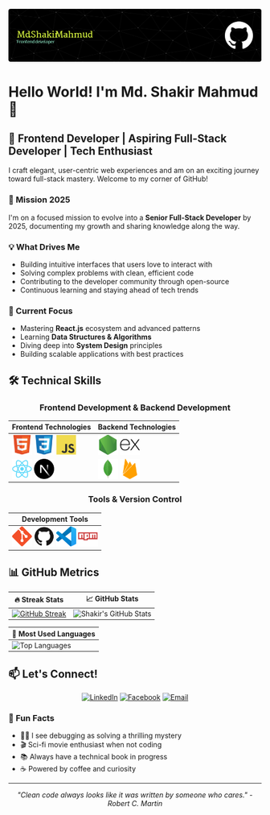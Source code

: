 <!-- Banner -->
![Banner](https://github.com/ShakirMahmud/ShakirMahmud/blob/main/github-header-image%20(1).png)

# Hello World! I'm Md. Shakir Mahmud 👋

## 🚀 Frontend Developer | Aspiring Full-Stack Developer | Tech Enthusiast

I craft elegant, user-centric web experiences and am on an exciting journey toward full-stack mastery. Welcome to my corner of GitHub!

### 🎯 Mission 2025
I'm on a focused mission to evolve into a **Senior Full-Stack Developer** by 2025, documenting my growth and sharing knowledge along the way.

### 💡 What Drives Me
- Building intuitive interfaces that users love to interact with
- Solving complex problems with clean, efficient code
- Contributing to the developer community through open-source
- Continuous learning and staying ahead of tech trends

### 🌱 Current Focus
- Mastering **React.js** ecosystem and advanced patterns
- Learning **Data Structures & Algorithms**
- Diving deep into **System Design** principles
- Building scalable applications with best practices

## 🛠️ Technical Skills

<div align="center">

### Frontend Development & Backend Development
| Frontend Technologies | Backend Technologies |
|----------------------|---------------------|
| <img src="https://raw.githubusercontent.com/devicons/devicon/master/icons/html5/html5-original.svg" width="40" height="40"/> <img src="https://raw.githubusercontent.com/devicons/devicon/master/icons/css3/css3-original.svg" width="40" height="40"/> <img src="https://raw.githubusercontent.com/devicons/devicon/master/icons/javascript/javascript-original.svg" width="40" height="40"/> | <img src="https://raw.githubusercontent.com/devicons/devicon/master/icons/nodejs/nodejs-original.svg" width="40" height="40"/> <img src="https://raw.githubusercontent.com/devicons/devicon/master/icons/express/express-original.svg" width="40" height="40"/> |
| <img src="https://raw.githubusercontent.com/devicons/devicon/master/icons/react/react-original.svg" width="40" height="40"/> <img src="https://raw.githubusercontent.com/devicons/devicon/master/icons/nextjs/nextjs-original.svg" width="40" height="40"/> | <img src="https://raw.githubusercontent.com/devicons/devicon/master/icons/mongodb/mongodb-original.svg" width="40" height="40"/> <img src="https://raw.githubusercontent.com/devicons/devicon/master/icons/firebase/firebase-plain.svg" width="40" height="40"/> |

### Tools & Version Control
| Development Tools |
|------------------|
| <img src="https://raw.githubusercontent.com/devicons/devicon/master/icons/git/git-original.svg" width="40" height="40"/> <img src="https://raw.githubusercontent.com/devicons/devicon/master/icons/github/github-original.svg" width="40" height="40"/> <img src="https://raw.githubusercontent.com/devicons/devicon/master/icons/vscode/vscode-original.svg" width="40" height="40"/> <img src="https://raw.githubusercontent.com/devicons/devicon/master/icons/npm/npm-original-wordmark.svg" width="40" height="40"/> |

</div>

## 📊 GitHub Metrics

<div align="center">

| 🔥 Streak Stats | 📈 GitHub Stats | 
|----------------|-----------------|
| [![GitHub Streak](https://streak-stats.demolab.com/?user=ShakirMahmud&theme=radical)](https://git.io/streak-stats) | ![Shakir's GitHub Stats](https://github-readme-stats.vercel.app/api?username=ShakirMahmud&show_icons=true&theme=radical) |

| 🚀 Most Used Languages |
|-----------------------|
| ![Top Languages](https://github-readme-stats.vercel.app/api/top-langs/?username=ShakirMahmud&layout=compact&theme=radical) |

</div>

## 📫 Let's Connect!

<div align="center">

[![LinkedIn](https://img.shields.io/badge/LinkedIn-0077B5?style=for-the-badge&logo=linkedin&logoColor=white)](https://www.linkedin.com/in/shakirmahmud9/)
[![Facebook](https://img.shields.io/badge/Facebook-1877F2?style=for-the-badge&logo=facebook&logoColor=white)](https://facebook.com/shakir.mahmud.9)
[![Email](https://img.shields.io/badge/Email-D14836?style=for-the-badge&logo=gmail&logoColor=white)](mailto:shakirmahmud50@gmail.com)

</div>

### 🎉 Fun Facts
- 🕵️‍♂️ I see debugging as solving a thrilling mystery
- 🎬 Sci-fi movie enthusiast when not coding
- 📚 Always have a technical book in progress
- ☕ Powered by coffee and curiosity

---

<div align="center">

*"Clean code always looks like it was written by someone who cares." - Robert C. Martin*

</div>
